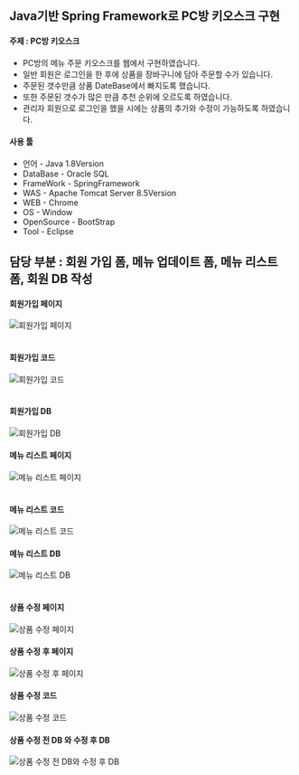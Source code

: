 ## Java기반 Spring Framework로 PC방 키오스크 구현

#### 주제 : PC방 키오스크
+ PC방의 메뉴 주문 키오스크를 웹에서 구현하였습니다.
+ 일반 회원은 로그인을 한 후에 상품을 장바구니에 담아 주문할 수가 있습니다.
+ 주문된 갯수만큼 상품 DateBase에서 빠지도록 했습니다.
+ 또한 주문된 갯수가 많은 만큼 추천 순위에 오르도록 하였습니다.
+ 관리자 회원으로 로그인을 했을 시에는 상품의 추가와 수정이 가능하도록 하였습니다.


#### 사용 툴
+ 언어 - Java 1.8Version
+ DataBase - Oracle SQL
+ FrameWork - SpringFramework
+ WAS - Apache Tomcat Server 8.5Version
+ WEB - Chrome
+ OS - Window
+ OpenSource - BootStrap
+ Tool - Eclipse


## 담당 부분 : 회원 가입 폼, 메뉴 업데이트 폼, 메뉴 리스트 폼, 회원 DB 작성 <br/>

#### 회원가입 페이지
![회원가입 페이지](https://user-images.githubusercontent.com/104843158/172549033-a96ea221-c662-42be-a26e-af3df6a1e0ee.png)<br/><br/>

#### 회원가입 코드
![회원가입 코드](https://user-images.githubusercontent.com/104843158/172547722-b1aeee1a-d393-4b18-a1f8-affb8601e210.png)<br/><br/>

#### 회원가입 DB
![회원가입 DB](https://user-images.githubusercontent.com/104843158/172549097-f23692bf-edb3-4201-9139-bbdebd22eb88.png)<br/>

#### 메뉴 리스트 페이지
![메뉴 리스트 페이지](https://user-images.githubusercontent.com/104843158/172550235-4af96654-46b5-4db0-8058-1bfaa06d451f.png)<br/><br/>

#### 메뉴 리스트 코드
![메뉴 리스트 코드](https://user-images.githubusercontent.com/104843158/172550493-08d298e1-efa7-4dcb-b929-828dffbe97aa.png)<br/>

#### 메뉴 리스트 DB
![메뉴 리스트 DB](https://user-images.githubusercontent.com/104843158/172550624-046ee4c3-e643-442c-9137-0cf0168e92da.png)<br/><br/>

#### 상품 수정 페이지
![상품 수정 페이지](https://user-images.githubusercontent.com/104843158/172551113-1683db0f-a80b-4bf6-b745-b39de2d7780b.png)<br/>

#### 상품 수정 후 페이지
![상품 수정 후 페이지](https://user-images.githubusercontent.com/104843158/172551498-759896d1-18df-4553-94d1-4adcf42fed44.png)<br/>

#### 상품 수정 코드
![상품 수정 코드](https://user-images.githubusercontent.com/104843158/172553333-ea380dc3-7c6b-46f4-9eef-ad0628b9e813.png)<br/>

#### 상품 수정 전 DB 와 수정 후 DB
![상품 수정 전 DB와 수정 후 DB](https://user-images.githubusercontent.com/104843158/172553548-eedd5cf8-c683-4ca5-8d9c-c012485523ae.png)<br/>




